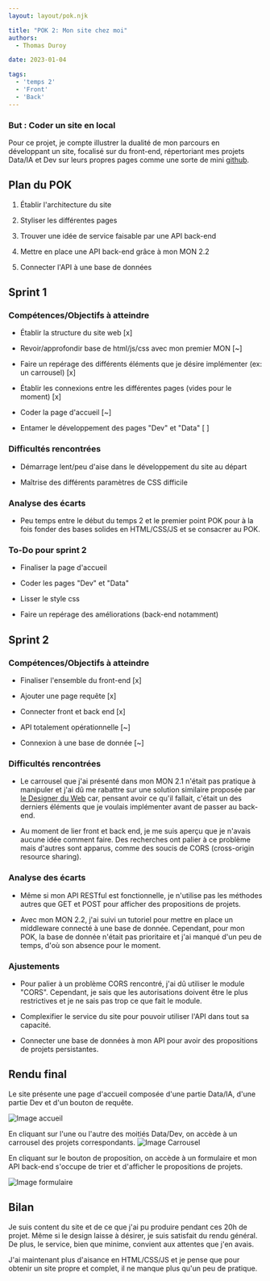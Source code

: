 ```yaml
---
layout: layout/pok.njk

title: "POK 2: Mon site chez moi"
authors:
  - Thomas Duroy 

date: 2023-01-04

tags:
  - 'temps 2'
  - 'Front'
  - 'Back'
---
```


### But : Coder un site en local

Pour ce projet, je compte illustrer la dualité de mon parcours en développant un site, focalisé sur du front-end, répertoriant mes projets Data/IA et Dev sur leurs propres pages comme une sorte de mini [github](https://github.com/ThomasDGH/POK_2/).

## Plan du POK

1. Établir l'architecture du site

2. Styliser les différentes pages

3. Trouver une idée de service faisable par une API back-end

4. Mettre en place une API back-end grâce à mon MON 2.2

5. Connecter l'API à une base de données

## Sprint 1

### Compétences/Objectifs à atteindre

- Établir la structure du site web [x]

- Revoir/approfondir base de html/js/css avec mon premier MON [~]

- Faire un repérage des différents éléments que je désire implémenter (ex: un carrousel) [x]

- Établir les connexions entre les différentes pages (vides pour le moment) [x]

- Coder la page d'accueil [~]

- Entamer le développement des pages "Dev" et "Data" [ ]

### Difficultés rencontrées

- Démarrage lent/peu d'aise dans le développement du site au départ

- Maîtrise des différents paramètres de CSS difficile

### Analyse des écarts

- Peu temps entre le début du temps 2 et le premier point POK pour à la fois fonder des bases solides en HTML/CSS/JS et se consacrer au POK.

### To-Do pour sprint 2

- Finaliser la page d'accueil

- Coder les pages "Dev" et "Data"

- Lisser le style css

- Faire un repérage des améliorations (back-end notamment)

## Sprint 2

### Compétences/Objectifs à atteindre

- Finaliser l'ensemble du front-end [x]

- Ajouter une page requête [x]

- Connecter front et back end [x]

- API totalement opérationnelle [~]

- Connexion à une base de donnée [~]

### Difficultés rencontrées

- Le carrousel que j'ai présenté dans mon MON 2.1 n'était pas pratique à manipuler et j'ai dû me rabattre sur une solution similaire proposée par [le Designer du Web](https://www.youtube.com/watch?v=14xcmpCvG7Q&t=129s&ab_channel=LeDesignerduWeb-%C3%89coleduWeb) car, pensant avoir ce qu'il fallait, c'était un des derniers éléments que je voulais implémenter avant de passer au back-end.

- Au moment de lier front et back end, je me suis aperçu que je n'avais aucune idée comment faire. Des recherches ont palier à ce problème mais d'autres sont apparus, comme des soucis de CORS (cross-origin resource sharing).

### Analyse des écarts

- Même si mon API RESTful est fonctionnelle, je n'utilise pas les méthodes autres que GET et POST pour afficher des propositions de projets.

- Avec mon MON 2.2, j'ai suivi un tutoriel pour mettre en place un middleware connecté à une base de donnée. Cependant, pour mon POK, la base de donnée n'était pas prioritaire et j'ai manqué d'un peu de temps, d'où son absence pour le moment.

### Ajustements

- Pour palier à un problème CORS rencontré, j'ai dû utiliser le module "CORS". Cependant, je sais que les autorisations doivent être le plus restrictives et je ne sais pas trop ce que fait le module.

- Complexifier le service du site pour pouvoir utiliser l'API dans tout sa capacité.

- Connecter une base de données à mon API pour avoir des propositions de projets persistantes.

## Rendu final

Le site présente une page d'accueil composée d'une partie Data/IA, d'une partie Dev et d'un bouton de requête.

![Image accueil](aperçu%20POK%201.webp)

En cliquant sur l'une ou l'autre des moitiés Data/Dev, on accède à un carrousel des projets correspondants.
![Image Carrousel](aperçu%20POK%203.webp)

En cliquant sur le bouton de proposition, on accède à un  formulaire et mon API back-end s'occupe de trier et d'afficher le propositions de projets.

![Image formulaire](aperçu%20POK%202.webp)

## Bilan

Je suis content du site et de ce que j'ai pu produire pendant ces 20h de projet. Même si le design laisse à désirer, je suis satisfait du rendu général. De plus, le service, bien que minime, convient aux attentes que j'en avais.

J'ai maintenant plus d'aisance en HTML/CSS/JS et je pense que pour obtenir un site propre et complet, il ne manque plus qu'un peu de pratique.
